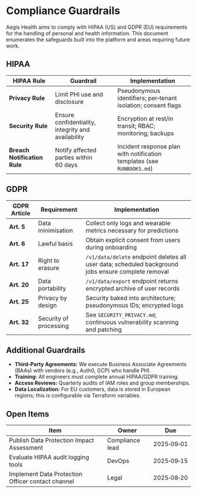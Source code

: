 # Compliance Guardrails

Aegis Health aims to comply with HIPAA (US) and GDPR (EU) requirements for the handling of personal and health information. This document enumerates the safeguards built into the platform and areas requiring future work.

## HIPAA

| HIPAA Rule | Guardrail | Implementation |
| --- | --- | --- |
| **Privacy Rule** | Limit PHI use and disclosure | Pseudonymous identifiers; per‑tenant isolation; consent flags |
| **Security Rule** | Ensure confidentiality, integrity and availability | Encryption at rest/in transit; RBAC; monitoring; backups |
| **Breach Notification Rule** | Notify affected parties within 60 days | Incident response plan with notification templates (see `RUNBOOKS.md`) |

## GDPR

| GDPR Article | Requirement | Implementation |
| --- | --- | --- |
| **Art. 5** | Data minimisation | Collect only logs and wearable metrics necessary for predictions |
| **Art. 6** | Lawful basis | Obtain explicit consent from users during onboarding |
| **Art. 17** | Right to erasure | `/v1/data/delete` endpoint deletes all user data; scheduled background jobs ensure complete removal |
| **Art. 20** | Data portability | `/v1/data/export` endpoint returns encrypted archive of user records |
| **Art. 25** | Privacy by design | Security baked into architecture; pseudonymous IDs; encrypted logs |
| **Art. 32** | Security of processing | See `SECURITY_PRIVACY.md`; continuous vulnerability scanning and patching |

## Additional Guardrails

* **Third‑Party Agreements:** We execute Business Associate Agreements (BAAs) with vendors (e.g., Auth0, GCP) who handle PHI.  
* **Training:** All engineers must complete annual HIPAA/GDPR training.  
* **Access Reviews:** Quarterly audits of IAM roles and group memberships.  
* **Data Localization:** For EU customers, data is stored in European regions; this is configurable via Terraform variables.

## Open Items

| Item | Owner | Due |
| --- | --- | --- |
| Publish Data Protection Impact Assessment | Compliance lead | 2025‑09‑01 |
| Evaluate HIPAA audit logging tools | DevOps | 2025‑09‑15 |
| Implement Data Protection Officer contact channel | Legal | 2025‑08‑20 |
